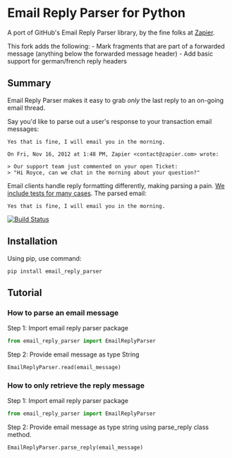 # Email Reply Parser for Python
A port of GitHub's Email Reply Parser library, by the fine folks at [Zapier](https://zapier.com/).

This fork adds the following:
    - Mark fragments that are part of a forwarded message (anything below the forwarded message header)
    - Add basic support for german/french reply headers

## Summary

Email Reply Parser makes it easy to grab *only* the last reply to an on-going email thread.

Say you'd like to parse out a user's response to your transaction email messages:

```
Yes that is fine, I will email you in the morning.

On Fri, Nov 16, 2012 at 1:48 PM, Zapier <contact@zapier.com> wrote:

> Our support team just commented on your open Ticket:
> "Hi Royce, can we chat in the morning about your question?"
```

Email clients handle reply formatting differently, making parsing a pain. [We include tests for many cases](https://github.com/zapier/email-reply-parser/tree/master/test/emails). The parsed email:

```
Yes that is fine, I will email you in the morning.
```

[![Build Status](https://secure.travis-ci.org/zapier/email-reply-parser.png?branch=master)](https://travis-ci.org/zapier/email-reply-parser)

## Installation

Using pip, use command:

```
pip install email_reply_parser
```

## Tutorial

### How to parse an email message

Step 1: Import email reply parser package

```python
from email_reply_parser import EmailReplyParser
```

Step 2: Provide email message as type String

```python
EmailReplyParser.read(email_message)
```

### How to only retrieve the reply message

Step 1: Import email reply parser package

```python
from email_reply_parser import EmailReplyParser
```

Step 2: Provide email message as type string using parse_reply class method.

```python
EmailReplyParser.parse_reply(email_message)
```


